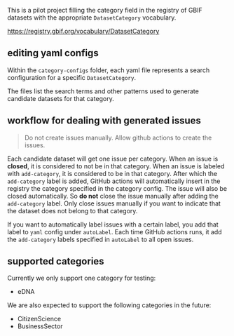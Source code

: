 This is a pilot project filling the category field in the registry of GBIF datasets with the appropriate `DatasetCategory` vocabulary.  

https://registry.gbif.org/vocabulary/DatasetCategory

## editing yaml configs

Within the `category-configs` folder, each yaml file represents a search configuration for a specific `DatasetCategory`.

The files list the search terms and other patterns used to generate candidate datasets for that category. 

## workflow for dealing with generated issues 

> Do not create issues manually. Allow github actions to create the issues. 

Each candidate dataset will get one issue per category. When an issue is **closed**, it is considered to not be in that category. When an issue is labeled with `add-category`, it is considered to be in that category. After which the `add-category` label is added, GitHub actions will automatically insert in the registry the category specified in the category config. The issue will also be closed automatically. So **do not** close the issue manually after adding the `add-category` label. Only close issues manually if you want to indicate that the dataset does not belong to that category.

If you want to automatically label issues with a certain label, you add that label to `yaml` config under `autoLabel`. Each time GitHub actions runs, it add the `add-category` labels specified in `autoLabel` to all open issues. 

## supported categories

Currently we only support one category for testing:

* eDNA

We are also expected to support the following categories in the future:

* CitizenScience
* BusinessSector 






